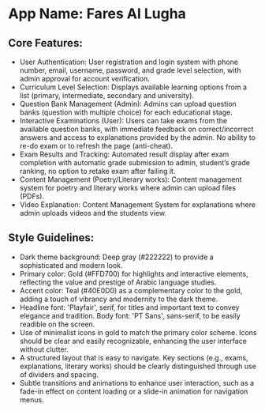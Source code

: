 # **App Name**: Fares Al Lugha

## Core Features:

- User Authentication: User registration and login system with phone number, email, username, password, and grade level selection, with admin approval for account verification.
- Curriculum Level Selection: Displays available learning options from a list (primary, intermediate, secondary and university).
- Question Bank Management (Admin): Admins can upload question banks (question with multiple choice) for each educational stage.
- Interactive Examinations (User): Users can take exams from the available question banks, with immediate feedback on correct/incorrect answers and access to explanations provided by the admin. No ability to re-do exam or to refresh the page (anti-cheat).
- Exam Results and Tracking: Automated result display after exam completion with automatic grade submission to admin, student’s grade ranking, no option to retake exam after failing it.
- Content Management (Poetry/Literary works): Content management system for poetry and literary works where admin can upload files (PDFs).
- Video Explanation: Content Management System for explanations where admin uploads videos and the students view.

## Style Guidelines:

- Dark theme background: Deep gray (#222222) to provide a sophisticated and modern look.
- Primary color: Gold (#FFD700) for highlights and interactive elements, reflecting the value and prestige of Arabic language studies.
- Accent color: Teal (#40E0D0) as a complementary color to the gold, adding a touch of vibrancy and modernity to the dark theme.
- Headline font: 'Playfair', serif, for titles and important text to convey elegance and tradition. Body font: 'PT Sans', sans-serif, to be easily readible on the screen.
- Use of minimalist icons in gold to match the primary color scheme. Icons should be clear and easily recognizable, enhancing the user interface without clutter.
- A structured layout that is easy to navigate. Key sections (e.g., exams, explanations, literary works) should be clearly distinguished through use of dividers and spacing.
- Subtle transitions and animations to enhance user interaction, such as a fade-in effect on content loading or a slide-in animation for navigation menus.